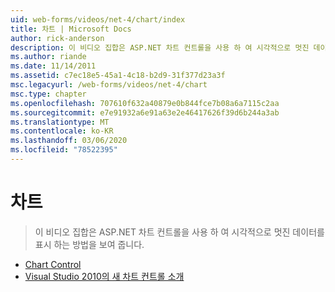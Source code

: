 ```yaml
---
uid: web-forms/videos/net-4/chart/index
title: 차트 | Microsoft Docs
author: rick-anderson
description: 이 비디오 집합은 ASP.NET 차트 컨트롤을 사용 하 여 시각적으로 멋진 데이터를 표시 하는 방법을 보여 줍니다.
ms.author: riande
ms.date: 11/14/2011
ms.assetid: c7ec18e5-45a1-4c18-b2d9-31f377d23a3f
msc.legacyurl: /web-forms/videos/net-4/chart
msc.type: chapter
ms.openlocfilehash: 707610f632a40879e0b844fce7b08a6a7115c2aa
ms.sourcegitcommit: e7e91932a6e91a63e2e46417626f39d6b244a3ab
ms.translationtype: MT
ms.contentlocale: ko-KR
ms.lasthandoff: 03/06/2020
ms.locfileid: "78522395"
---
```

# <a name="chart"></a>차트

> 이 비디오 집합은 ASP.NET 차트 컨트롤을 사용 하 여 시각적으로 멋진 데이터를 표시 하는 방법을 보여 줍니다.

- [Chart Control](aspnet-4-quick-hit-chart-control.md)
- [Visual Studio 2010의 새 차트 컨트롤 소개](aspnet-4-how-do-i-introducing-the-new-chart-control-in-visual-studio-2010.md)
